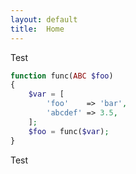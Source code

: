 ```yaml
---
layout: default
title:  Home
---
```


Test


```php
function func(ABC $foo)
{
    $var = [
        'foo'    => 'bar',
        'abcdef' => 3.5,
    ];
    $foo = func($var);
}
```

Test